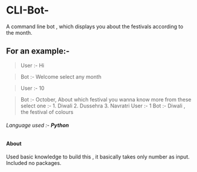 # CLI-Bot-
A command line bot , which displays you about the festivals according to the month.
## For an example:- 
> User :- Hi 

> Bot :- Welcome select any month 

> User :- 10 

> Bot :- October, About which festival you wanna know more from these select one :-
        1. Diwali 
        2. Dussehra 
        3. Navratri
> User :- 1 
> Bot :- Diwali , the festival of colours


###### Language used :- *__Python__*
#### About
Used basic knowledge to build this , it basically takes only number as input. Included no packages. 


